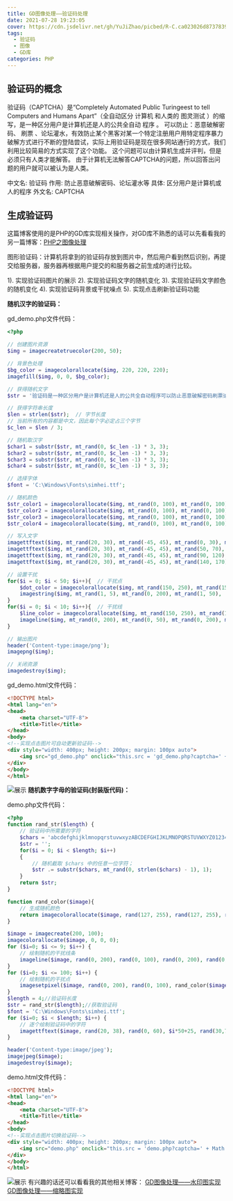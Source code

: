 ```yaml
---
title: GD图像处理——验证码处理
date: 2021-07-28 19:23:05
cover: https://cdn.jsdelivr.net/gh/YuJiZhao/picbed/R-C.ca023026d87378399e177ca661173a45.jpg
tags: 
  - 验证码
  - 图像
  - GD库
categories: PHP
---
```


## 验证码的概念
验证码（CAPTCHA）是“Completely Automated Public Turingeest to tell Computers and Humans Apart”（全自动区分 计算机 和人类的 图灵测试 ）的缩写，是一种区分用户是计算机还是人的公共全自动 程序 。 可以防止：恶意破解密码、 刷票 、论坛灌水，有效防止某个黑客对某一个特定注册用户用特定程序暴力破解方式进行不断的登陆尝试，实际上用验证码是现在很多网站通行的方式，我们利用比较简易的方式实现了这个功能。 这个问题可以由计算机生成并评判，但是必须只有人类才能解答。 由于计算机无法解答CAPTCHA的问题，所以回答出问题的用户就可以被认为是人类。

中文名: 验证码
作用: 防止恶意破解密码、论坛灌水等
具体: 区分用户是计算机或人的程序
外文名: CAPTCHA

## 生成验证码
这篇博客使用的是PHP的GD库实现相关操作，对GD库不熟悉的话可以先看看我的另一篇博客：[PHP之图像处理](https://blog.csdn.net/tongkongyu/article/details/119154930)

图形验证码：计算机将拿到的验证码存放到图片中，然后用户看到然后识别，再提交给服务器，服务器再根据用户提交的和服务器之前生成的进行比较。

1). 实现验证码图片的展示
2). 实现验证码文字的随机变化
3). 实现验证码文字颜色的随机变化
4). 实现验证码背景或干扰噪点
5). 实现点击刷新验证码功能

**随机汉字的验证码：**

gd_demo.php文件代码：
```php
<?php

// 创建图片资源
$img = imagecreatetruecolor(200, 50);

// 背景色处理
$bg_color = imagecolorallocate($img, 220, 220, 220);
imagefill($img, 0, 0, $bg_color);

// 获得随机文字
$str = '验证码是一种区分用户是计算机还是人的公共全自动程序可以防止恶意破解密码刷票论坛灌水有效防止某个黑客对某一个特定注册用户用特定程序暴力破解方式进行不断的登陆尝试';

// 获得字符串长度
$len = strlen($str);  // 字节长度
// 当前所有的内容都是中文，因此每个字必定占三个字节
$c_len = $len / 3;

// 随机取汉字
$char1 = substr($str, mt_rand(0, $c_len -1) * 3, 3);
$char2 = substr($str, mt_rand(0, $c_len -1) * 3, 3);
$char3 = substr($str, mt_rand(0, $c_len -1) * 3, 3);
$char4 = substr($str, mt_rand(0, $c_len -1) * 3, 3);

// 选择字体
$font = 'C:\Windows\Fonts\simhei.ttf';

// 随机颜色
$str_color1 = imagecolorallocate($img, mt_rand(0, 100), mt_rand(0, 100), mt_rand(0, 100));
$str_color2 = imagecolorallocate($img, mt_rand(0, 100), mt_rand(0, 100), mt_rand(0, 100));
$str_color3 = imagecolorallocate($img, mt_rand(0, 100), mt_rand(0, 100), mt_rand(0, 100));
$str_color4 = imagecolorallocate($img, mt_rand(0, 100), mt_rand(0, 100), mt_rand(0, 100));

// 写入文字
imagettftext($img, mt_rand(20, 30), mt_rand(-45, 45), mt_rand(0, 30), mt_rand(30, 40), $str_color1, $font, $char1);
imagettftext($img, mt_rand(20, 30), mt_rand(-45, 45), mt_rand(50, 70), mt_rand(30, 40), $str_color2, $font, $char2);
imagettftext($img, mt_rand(20, 30), mt_rand(-45, 45), mt_rand(90, 120), mt_rand(30, 40), $str_color3, $font, $char3);
imagettftext($img, mt_rand(20, 30), mt_rand(-45, 45), mt_rand(140, 170), mt_rand(30, 40), $str_color4, $font, $char4);

// 设置干扰
for($i = 0; $i < 50; $i++){  // 干扰点
    $dot_color = imagecolorallocate($img, mt_rand(150, 250), mt_rand(150, 250), mt_rand(150, 250)); // 设置点的颜色
    imagestring($img, mt_rand(1, 5), mt_rand(0, 200), mt_rand(1, 50), '*', $dot_color);
}
for($i = 0; $i < 10; $i++){  // 干扰线
    $line_color = imagecolorallocate($img, mt_rand(150, 250), mt_rand(150, 250), mt_rand(150, 250)); // 设置线的颜色
    imageline($img, mt_rand(0, 200), mt_rand(0, 50), mt_rand(0, 200), mt_rand(0, 50), $line_color);
}

// 输出图片
header('Content-type:image/png');
imagepng($img);

// 关闭资源
imagedestroy($img);
```
gd_demo.html文件代码：

```html
<!DOCTYPE html>
<html lang="en">
<head>
    <meta charset="UTF-8">
    <title>Title</title>
</head>
<body>
<!--实现点击图片可自动更新验证码-->
<div style="width: 400px; height: 200px; margin: 100px auto">
    <img src="gd_demo.php" onclick="this.src = 'gd_demo.php?captcha=' + Math.random()"/>
</div>
</body>
</html>
```
![展示](https://img-blog.csdnimg.cn/9fe36d3377774cd5bc70d4b0f6ce3225.png?x-oss-process=image/watermark,type_ZmFuZ3poZW5naGVpdGk,shadow_10,text_aHR0cHM6Ly9ibG9nLmNzZG4ubmV0L3Rvbmdrb25neXU=,size_16,color_FFFFFF,t_70)
**随机数字字母的验证码(封装版代码)：**

demo.php文件代码：
```php
<?php
function rand_str($length) {
    // 验证码中所需要的字符
    $chars = 'abcdefghijklmnopqrstuvwxyzABCDEFGHIJKLMNOPQRSTUVWXYZ0123456789';
    $str = '';
    for($i = 0; $i < $length; $i++)
    {
        // 随机截取 $chars 中的任意一位字符；
        $str .= substr($chars, mt_rand(0, strlen($chars) - 1), 1);
    }
    return $str;
}

function rand_color($image){
    // 生成随机颜色
    return imagecolorallocate($image, rand(127, 255), rand(127, 255), rand(127, 255));
}

$image = imagecreate(200, 100);
imagecolorallocate($image, 0, 0, 0);
for ($i=0; $i <= 9; $i++) {
    // 绘制随机的干扰线条
    imageline($image, rand(0, 200), rand(0, 100), rand(0, 200), rand(0, 100), rand_color($image));
}
for ($i=0; $i <= 100; $i++) {
    // 绘制随机的干扰点
    imagesetpixel($image, rand(0, 200), rand(0, 100), rand_color($image));
}
$length = 4;//验证码长度
$str = rand_str($length);//获取验证码
$font = 'C:\Windows\Fonts\simhei.ttf';
for ($i=0; $i < $length; $i++) {
    // 逐个绘制验证码中的字符
    imagettftext($image, rand(20, 38), rand(0, 60), $i*50+25, rand(30,70), rand_color($image), $font, $str[$i]);
}

header('Content-type:image/jpeg');
imagejpeg($image);
imagedestroy($image);
```
demo.html文件代码：

```html
<!DOCTYPE html>
<html lang="en">
<head>
    <meta charset="UTF-8">
    <title>Title</title>
</head>
<body>
<!--实现点击图片切换验证码-->
<div style="width: 400px; height: 200px; margin: 100px auto">
    <img src="demo.php" onclick="this.src = 'demo.php?captcha=' + Math.random()"/>
</div>
</body>
</html>
```
![展示](https://img-blog.csdnimg.cn/03dd9d15b5e1407db21db921b1dbed93.png?x-oss-process=image/watermark,type_ZmFuZ3poZW5naGVpdGk,shadow_10,text_aHR0cHM6Ly9ibG9nLmNzZG4ubmV0L3Rvbmdrb25neXU=,size_16,color_FFFFFF,t_70)
有兴趣的话还可以看看我的其他相关博客：
[GD图像处理——水印图实现](https://blog.csdn.net/tongkongyu/article/details/119154901)
[GD图像处理——缩略图实现](https://blog.csdn.net/tongkongyu/article/details/119154890)